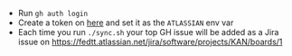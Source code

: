 * Run `gh auth login`
* Create a token on [here](https://id.atlassian.com/manage-profile/security/api-tokens) and set it as the `ATLASSIAN` env var
* Each time you run `./sync.sh` your top GH issue will be added as a Jira issue on https://fedtt.atlassian.net/jira/software/projects/KAN/boards/1